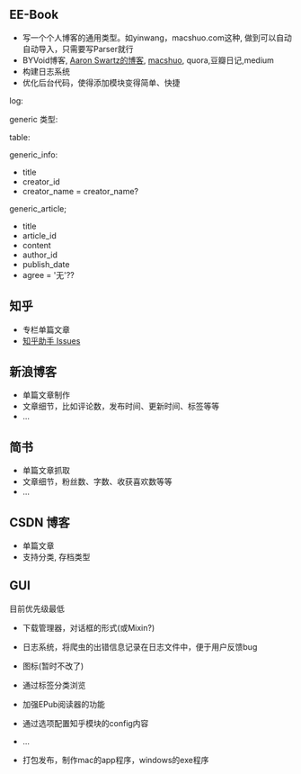 ## EE-Book

* 写一个个人博客的通用类型。如yinwang，macshuo.com这种, 做到可以自动自动导入，只需要写Parser就行
* BYVoid博客, [Aaron Swartz的博客](www.aaronsw.com), [macshuo](http://macshuo.com/), quora,豆瓣日记,medium
* 构建日志系统
* 优化后台代码，使得添加模块变得简单、快捷

log:

generic 类型:  

table: 

generic_info:

* title
* creator_id
* creator_name = creator_name?

generic_article;

* title
* article_id
* content
* author_id
* publish_date
* agree = '无'??

## 知乎
 
* 专栏单篇文章
* [知乎助手 Issues](https://github.com/YaoZeyuan/ZhihuHelp/issues)


## 新浪博客

* 单篇文章制作
* 文章细节，比如评论数，发布时间、更新时间、标签等等
* ...
 
## 简书

* 单篇文章抓取
* 文章细节，粉丝数、字数、收获喜欢数等等
* ...

## CSDN 博客

* 单篇文章
* 支持分类, 存档类型

## GUI

目前优先级最低

* 下载管理器，对话框的形式(或Mixin?)
* 日志系统，将爬虫的出错信息记录在日志文件中，便于用户反馈bug
* 图标(暂时不改了)
* 通过标签分类浏览
* 加强EPub阅读器的功能
* 通过选项配置知乎模块的config内容
* ...

* 打包发布，制作mac的app程序，windows的exe程序
